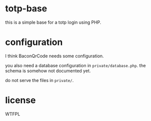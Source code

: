 # totp-base

this is a simple base for a totp login using PHP.

# configuration

I think BaconQrCode needs some configuration.

you also need a database configuration in `private/database.php`.
the schema is somehow not documented yet.

do not serve the files in `private/`.

# license

WTFPL

